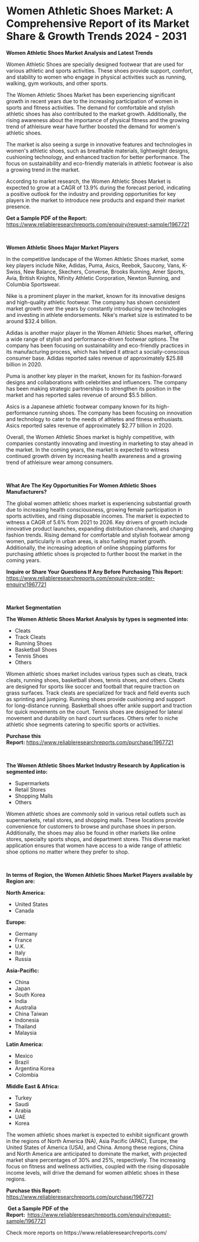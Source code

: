 <p><h1>Women Athletic Shoes Market: A Comprehensive Report of its Market Share & Growth Trends 2024 - 2031</h1></p><p><strong>Women Athletic Shoes Market Analysis and Latest Trends</strong></p>
<p><p>Women Athletic Shoes are specially designed footwear that are used for various athletic and sports activities. These shoes provide support, comfort, and stability to women who engage in physical activities such as running, walking, gym workouts, and other sports.</p><p>The Women Athletic Shoes Market has been experiencing significant growth in recent years due to the increasing participation of women in sports and fitness activities. The demand for comfortable and stylish athletic shoes has also contributed to the market growth. Additionally, the rising awareness about the importance of physical fitness and the growing trend of athleisure wear have further boosted the demand for women's athletic shoes.</p><p>The market is also seeing a surge in innovative features and technologies in women's athletic shoes, such as breathable materials, lightweight designs, cushioning technology, and enhanced traction for better performance. The focus on sustainability and eco-friendly materials in athletic footwear is also a growing trend in the market.</p><p>According to market research, the Women Athletic Shoes Market is expected to grow at a CAGR of 13.9% during the forecast period, indicating a positive outlook for the industry and providing opportunities for key players in the market to introduce new products and expand their market presence.</p></p>
<p><strong>Get a Sample PDF of the Report:&nbsp;</strong> <a href="https://www.reliableresearchreports.com/enquiry/request-sample/1967721">https://www.reliableresearchreports.com/enquiry/request-sample/1967721</a></p>
<p>&nbsp;</p>
<p><strong>Women Athletic Shoes Major Market Players</strong></p>
<p><p>In the competitive landscape of the Women Athletic Shoes market, some key players include Nike, Adidas, Puma, Asics, Reebok, Saucony, Vans, K-Swiss, New Balance, Skechers, Converse, Brooks Running, Amer Sports, Avia, British Knights, Nfinity Athletic Corporation, Newton Running, and Columbia Sportswear. </p><p>Nike is a prominent player in the market, known for its innovative designs and high-quality athletic footwear. The company has shown consistent market growth over the years by constantly introducing new technologies and investing in athlete endorsements. Nike's market size is estimated to be around $32.4 billion.</p><p>Adidas is another major player in the Women Athletic Shoes market, offering a wide range of stylish and performance-driven footwear options. The company has been focusing on sustainability and eco-friendly practices in its manufacturing process, which has helped it attract a socially-conscious consumer base. Adidas reported sales revenue of approximately $25.88 billion in 2020.</p><p>Puma is another key player in the market, known for its fashion-forward designs and collaborations with celebrities and influencers. The company has been making strategic partnerships to strengthen its position in the market and has reported sales revenue of around $5.5 billion.</p><p>Asics is a Japanese athletic footwear company known for its high-performance running shoes. The company has been focusing on innovation and technology to cater to the needs of athletes and fitness enthusiasts. Asics reported sales revenue of approximately $2.77 billion in 2020.</p><p>Overall, the Women Athletic Shoes market is highly competitive, with companies constantly innovating and investing in marketing to stay ahead in the market. In the coming years, the market is expected to witness continued growth driven by increasing health awareness and a growing trend of athleisure wear among consumers.</p></p>
<p>&nbsp;</p>
<p><strong>What Are The Key Opportunities For Women Athletic Shoes Manufacturers?</strong></p>
<p><p>The global women athletic shoes market is experiencing substantial growth due to increasing health consciousness, growing female participation in sports activities, and rising disposable incomes. The market is expected to witness a CAGR of 5.6% from 2021 to 2026. Key drivers of growth include innovative product launches, expanding distribution channels, and changing fashion trends. Rising demand for comfortable and stylish footwear among women, particularly in urban areas, is also fueling market growth. Additionally, the increasing adoption of online shopping platforms for purchasing athletic shoes is projected to further boost the market in the coming years.</p></p>
<p><strong>Inquire or Share Your Questions If Any Before Purchasing This Report:</strong> <a href="https://www.reliableresearchreports.com/enquiry/pre-order-enquiry/1967721">https://www.reliableresearchreports.com/enquiry/pre-order-enquiry/1967721</a></p>
<p>&nbsp;</p>
<p><strong>Market Segmentation</strong></p>
<p><strong>The Women Athletic Shoes Market Analysis by types is segmented into:</strong></p>
<p><ul><li>Cleats</li><li>Track Cleats</li><li>Running Shoes</li><li>Basketball Shoes</li><li>Tennis Shoes</li><li>Others</li></ul></p>
<p><p>Women athletic shoes market includes various types such as cleats, track cleats, running shoes, basketball shoes, tennis shoes, and others. Cleats are designed for sports like soccer and football that require traction on grass surfaces. Track cleats are specialized for track and field events such as sprinting and jumping. Running shoes provide cushioning and support for long-distance running. Basketball shoes offer ankle support and traction for quick movements on the court. Tennis shoes are designed for lateral movement and durability on hard court surfaces. Others refer to niche athletic shoe segments catering to specific sports or activities.</p></p>
<p><strong>Purchase this Report:&nbsp;</strong><a href="https://www.reliableresearchreports.com/purchase/1967721">https://www.reliableresearchreports.com/purchase/1967721</a></p>
<p>&nbsp;</p>
<p><strong>The Women Athletic Shoes Market Industry Research by Application is segmented into:</strong></p>
<p><ul><li>Supermarkets</li><li>Retail Stores</li><li>Shopping Malls</li><li>Others</li></ul></p>
<p><p>Women athletic shoes are commonly sold in various retail outlets such as supermarkets, retail stores, and shopping malls. These locations provide convenience for customers to browse and purchase shoes in person. Additionally, the shoes may also be found in other markets like online stores, specialty sports shops, and department stores. This diverse market application ensures that women have access to a wide range of athletic shoe options no matter where they prefer to shop.</p></p>
<p>&nbsp;</p>
<p><strong>In terms of Region, the Women Athletic Shoes Market Players available by Region are:</strong></p>
<p>
    <p> <strong> North America: </strong>
        <ul>
            <li>United States</li>
            <li>Canada</li>
        </ul>
        </p> 
    <p> <strong> Europe: </strong>
        <ul>
            <li>Germany</li>
            <li>France</li>
            <li>U.K.</li>
            <li>Italy</li>
            <li>Russia</li>
        </ul>
        </p> 
    <p> <strong> Asia-Pacific: </strong>
        <ul>
            <li>China</li>
            <li>Japan</li>
            <li>South Korea</li>
            <li>India</li>
            <li>Australia</li>
            <li>China Taiwan</li>
            <li>Indonesia</li>
            <li>Thailand</li>
            <li>Malaysia</li>
        </ul>
        </p> 
    <p> <strong> Latin America: </strong>
        <ul>
            <li>Mexico</li>
            <li>Brazil</li>
            <li>Argentina Korea</li>
            <li>Colombia</li>
        </ul>
        </p> 
    <p> <strong> Middle East & Africa: </strong>
        <ul>
            <li>Turkey</li>
            <li>Saudi</li>
            <li>Arabia</li>
            <li>UAE</li>
            <li>Korea</li>
        </ul>
    </p>
    </p>
<p><p>The women athletic shoes market is expected to exhibit significant growth in the regions of North America (NA), Asia Pacific (APAC), Europe, the United States of America (USA), and China. Among these regions, China and North America are anticipated to dominate the market, with projected market share percentages of 30% and 25%, respectively. The increasing focus on fitness and wellness activities, coupled with the rising disposable income levels, will drive the demand for women athletic shoes in these regions.</p></p>
<p><strong>Purchase this Report: </strong><a href="https://www.reliableresearchreports.com/purchase/1967721">https://www.reliableresearchreports.com/purchase/1967721</a></p>
<p>&nbsp;<strong>Get a Sample PDF of the Report:&nbsp;&nbsp;</strong><a href="https://www.reliableresearchreports.com/enquiry/request-sample/1967721">https://www.reliableresearchreports.com/enquiry/request-sample/1967721</a></p>
<p><strong></strong></p>
<p>Check more reports on https://www.reliableresearchreports.com/</p>